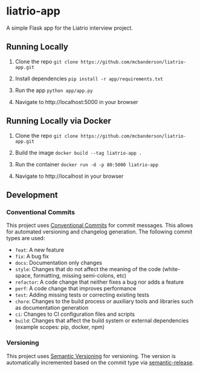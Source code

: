 # liatrio-app
A simple Flask app for the Liatrio interview project.

## Running Locally
1. Clone the repo
`git clone https://github.com/mcbanderson/liatrio-app.git`

2. Install dependencies
`pip install -r app/requirements.txt`

3. Run the app
`python app/app.py`

4. Navigate to http://localhost:5000 in your browser

## Running Locally via Docker
1. Clone the repo
`git clone https://github.com/mcbanderson/liatrio-app.git`

2. Build the image
`docker build --tag liatrio-app .`

3. Run the container
`docker run -d -p 80:5000 liatrio-app`

4. Navigate to http://localhost in your browser

## Development
### Conventional Commits
This project uses [Conventional Commits](https://www.conventionalcommits.org/en/v1.0.0/) for commit messages. This allows for automated versioning and changelog generation. The following commit types are used:
- `feat`: A new feature
- `fix`: A bug fix
- `docs`: Documentation only changes
- `style`: Changes that do not affect the meaning of the code (white-space, formatting, missing semi-colons, etc)
- `refactor`: A code change that neither fixes a bug nor adds a feature
- `perf`: A code change that improves performance
- `test`: Adding missing tests or correcting existing tests
- `chore`: Changes to the build process or auxiliary tools and libraries such as documentation generation
- `ci`: Changes to CI configuration files and scripts
- `build`: Changes that affect the build system or external dependencies (example scopes: pip, docker, npm)

### Versioning
This project uses [Semantic Versioning](https://semver.org/) for versioning. The version is automatically incremented based on the commit type via [semantic-release](https://github.com/semantic-release/semantic-release).

